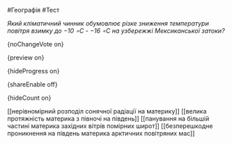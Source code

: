 #Географія #Тест

*Який кліматичний чинник обумовлює різке зниження температури повітря взимку до −10 ∘С - −16 ∘С на узбережжі Мексиканської затоки?*

{noChangeVote on}

{preview on}

{hideProgress on}

{shareEnable off}

{hideCount on}

[[нерівномірний розподіл сонячної радіації на материку]]
[[велика протяжність материка з півночі на південь]]
[[панування на більшій частині материка західних вітрів помірних широт]]
[[безперешкодне проникнення на південь материка арктичних повітряних мас]]
